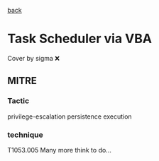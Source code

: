 [back](../index.md)
# Task Scheduler via VBA
Cover by sigma :x: 
## MITRE
### Tactic
privilege-escalation
persistence
execution
### technique
T1053.005
Many more think to do...